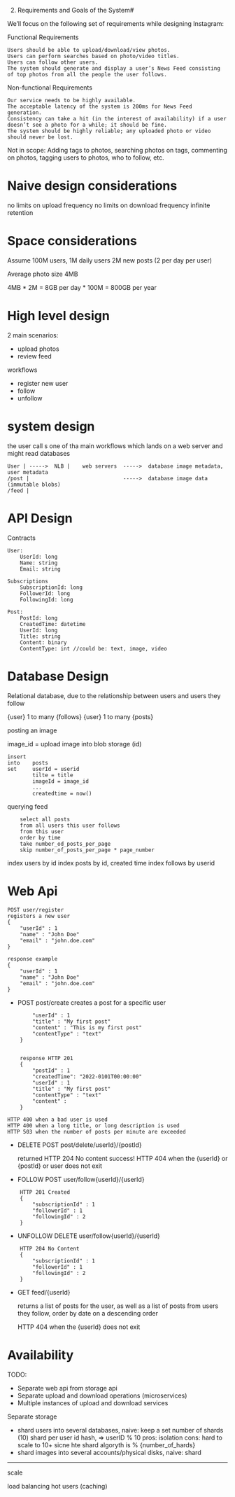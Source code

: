 2. Requirements and Goals of the System#

We’ll focus on the following set of requirements while designing Instagram:

Functional Requirements

    Users should be able to upload/download/view photos.
    Users can perform searches based on photo/video titles.
    Users can follow other users.
    The system should generate and display a user’s News Feed consisting of top photos from all the people the user follows.

Non-functional Requirements

    Our service needs to be highly available.
    The acceptable latency of the system is 200ms for News Feed generation.
    Consistency can take a hit (in the interest of availability) if a user doesn’t see a photo for a while; it should be fine.
    The system should be highly reliable; any uploaded photo or video should never be lost.

Not in scope: Adding tags to photos, searching photos on tags, commenting on photos, tagging users to photos, who to follow, etc.



# Naive design considerations

no limits on upload frequency
no limits on download frequency
infinite retention


# Space considerations

Assume 100M users, 1M daily users
2M new posts (2 per day per user)

Average photo size 4MB

4MB * 2M = 8GB per day * 100M = 800GB per year

# High level design

2 main scenarios:
* upload photos
* review feed

workflows
* register new user
* follow
* unfollow


# system design

the user call s one of tha main workflows which lands on a web server and might read databases

```
User | ----->  NLB |    web servers  ----->  database image metadata, user metadata
/post |                              ----->  database image data (immutable blobs)
/feed | 
```


# API Design

Contracts
```
User:
    UserId: long
    Name: string
    Email: string

Subscriptions
    SubscriptionId: long
    FollowerId: long
    FollowingId: long

Post:
    PostId: long
    CreatedTime: datetime
    UserId: long
    Title: string
    Content: binary
    ContentType: int //could be: text, image, video
```

# Database Design

Relational database, due to the relationship between users and users they follow


{user} 1 to many {follows}
{user} 1 to many {posts}


posting an image

image_id = upload image into blob storage (id) 
```
insert 
into    posts
set     userId = userid
        tilte = title
        imageId = image_id
        ...
        createdtime = now()
```


querying feed
```
    select all posts
    from all users this user follows
    from this user
    order by time 
    take number_od_posts_per_page
    skip number_of_posts_per_page * page_number
```


index users by id
index posts by id, created time
index follows by userid


# Web Api

    POST user/register
    registers a new user 
    {
        "userId" : 1 
        "name" : "John Doe"
        "email" : "john.doe.com"
    }

    response example
    {
        "userId" : 1 
        "name" : "John Doe"
        "email" : "john.doe.com"
    }

 * POST post/create
    creates a post for a specific user

```    {
        "userId" : 1 
        "title" : "My first post"
        "content" : "This is my first post"
        "contentType" : "text"
    }


    response HTTP 201
    {
        "postId" : 1
        "createdTime": "2022-0101T00:00:00"
        "userId" : 1 
        "title" : "My first post"
        "contentType" : "text"
        "content" : 
    }
```

    HTTP 400 when a bad user is used
    HTTP 400 when a long title, or long description is used
    HTTP 503 when the number of posts per minute are exceeded

* DELETE POST post/delete/userId}/{postId}

    returned HTTP 204 No content success!
    HTTP 404 when the {userId} or {postId} or user does not exit 


* FOLLOW POST user/follow{userId}/{userId}

```
    HTTP 201 Created
    {
        "subscriptionId" : 1
        "followerId" : 1
        "followingId" : 2
    }
```

* UNFOLLOW DELETE user/follow{userId}/{userId}
```
    HTTP 204 No Content 
    {
        "subscriptionId" : 1
        "followerId" : 1
        "followingId" : 2
    }
```

* GET feed/{userId}

    returns a list of posts for the user, as well as a list of posts from users they follow, order by date on a descending order


    HTTP 404 when the {userId} does not exit


# Availability

TODO:
* Separate web api from storage api
* Separate upload and download operations (microservices)
* Multiple instances of upload and download services



Separate storage 
* shard users into several databases, naive:
    keep a set number of shards (10)
     shard per user id hash,   => userID % 10
     pros: isolation
     cons: hard to scale to 10+ sicne hte shard algoryth is  % {number_of_hards} 
* shard images into several accounts/physical disks, naive: shard 


---


scale

load balancing
hot users (caching) 


